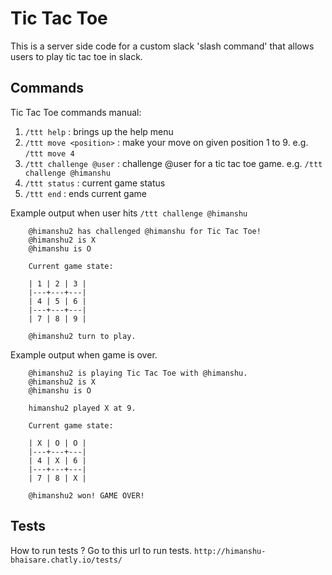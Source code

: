 # Tic Tac Toe
This is a server side code for a custom slack 'slash command' that allows users to play tic tac toe in slack.

## Commands ##
Tic Tac Toe commands manual:

1. `/ttt help` : brings up the help menu
2. `/ttt move <position>` : make your move on given position 1 to 9. e.g. `/ttt move 4`
3. `/ttt challenge @user` : challenge @user for a tic tac toe game. e.g. `/ttt challenge @himanshu`
4. `/ttt status` : current game status
5. `/ttt end` : ends current game

Example output when user hits `/ttt challenge @himanshu`
```
    @himanshu2 has challenged @himanshu for Tic Tac Toe!
    @himanshu2 is X
    @himanshu is O
    
    Current game state:
    
    | 1 | 2 | 3 |
    |---+---+---|
    | 4 | 5 | 6 |
    |---+---+---|
    | 7 | 8 | 9 |
    
    @himanshu2 turn to play.
```
   
Example output when game is over.
```
    @himanshu2 is playing Tic Tac Toe with @himanshu.
    @himanshu2 is X
    @himanshu is O
    
    himanshu2 played X at 9.
    
    Current game state:
    
    | X | O | O |
    |---+---+---|
    | 4 | X | 6 |
    |---+---+---|
    | 7 | 8 | X |
    
    @himanshu2 won! GAME OVER!
```

## Tests ##
How to run tests ? Go to this url to run tests.
`http://himanshu-bhaisare.chatly.io/tests/`